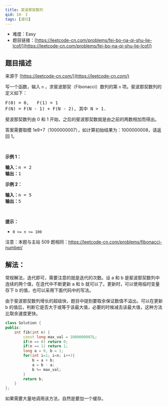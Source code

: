 ```yaml
---
title: 斐波那契数列
qid: 10- I
tags: [递归]
---
```



- 难度：Easy
- 题目链接：[https://leetcode-cn.com/problems/fei-bo-na-qi-shu-lie-lcof/](https://leetcode-cn.com/problems/fei-bo-na-qi-shu-lie-lcof/)


## 题目描述

来源于 [https://leetcode-cn.com/](https://leetcode-cn.com/)

<p>写一个函数，输入 <code>n</code> ，求斐波那契（Fibonacci）数列的第 <code>n</code> 项。斐波那契数列的定义如下：</p>

<pre>F(0) = 0,&nbsp; &nbsp;F(1)&nbsp;= 1
F(N) = F(N - 1) + F(N - 2), 其中 N &gt; 1.</pre>

<p>斐波那契数列由 0 和 1 开始，之后的斐波那契数就是由之前的两数相加而得出。</p>

<p>答案需要取模 1e9+7（1000000007），如计算初始结果为：1000000008，请返回 1。</p>

<p>&nbsp;</p>

<p><strong>示例 1：</strong></p>

<pre><strong>输入：</strong>n = 2
<strong>输出：</strong>1
</pre>

<p><strong>示例 2：</strong></p>

<pre><strong>输入：</strong>n = 5
<strong>输出：</strong>5
</pre>

<p>&nbsp;</p>

<p><strong>提示：</strong></p>

<ul>
	<li><code>0 &lt;= n &lt;= 100</code></li>
</ul>

<p>注意：本题与主站 509 题相同：<a href="https://leetcode-cn.com/problems/fibonacci-number/">https://leetcode-cn.com/problems/fibonacci-number/</a></p>


## 解法：

常规解法，迭代即可，需要注意的就是迭代的次数。设 a 和 b 是斐波那契数列中连续的两个值，在迭代中不断更新 a 和 b 就可以了。更新时，可以使用临时变量存下 b 的值，也可以采用下面代码中的写法。

由于斐波那契数列增长的超级快，题目中提到要取余保证数值不溢出。可以在更新 b 的值后，判断它是否大于或等于该最大值，必要的时候减去该最大值，这种方法比取余速度更快。

```cpp
class Solution {
public:
    int fib(int n) {
		const long max_val = 1000000007L;
        if(n == 0) return 0;
        if(n == 1) return 1;
        long a = 0, b = 1;
        for(int i=1; i<n; i++){
            b = a + b;
            a = b - a;
            b %= max_val;
        }
        return b;
    }
};
```

如果需要大量地调用该方法，自然是要加一个缓存。